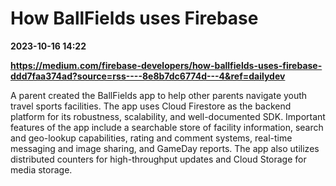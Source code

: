 # How BallFields uses Firebase

**2023-10-16 14:22**

**https://medium.com/firebase-developers/how-ballfields-uses-firebase-ddd7faa374ad?source=rss----8e8b7dc6774d---4&ref=dailydev**

A parent created the BallFields app to help other parents navigate youth travel sports facilities. The app uses Cloud Firestore as the backend platform for its robustness, scalability, and well-documented SDK. Important features of the app include a searchable store of facility information, search and geo-lookup capabilities, rating and comment systems, real-time messaging and image sharing, and GameDay reports. The app also utilizes distributed counters for high-throughput updates and Cloud Storage for media storage.